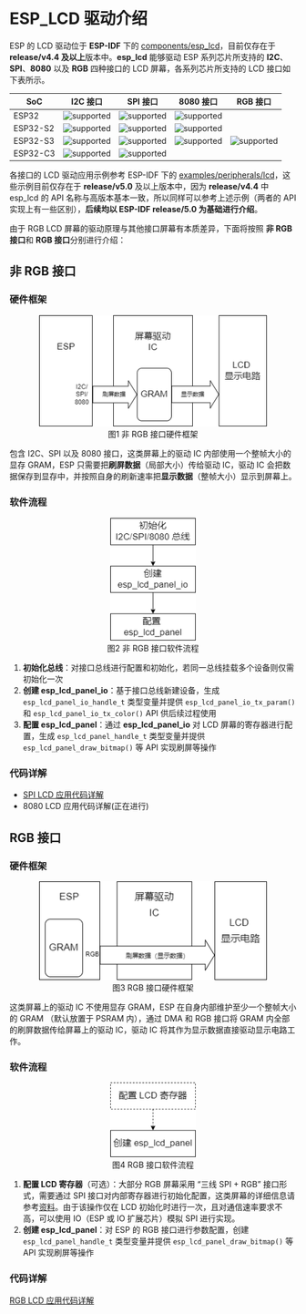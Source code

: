 # ESP_LCD 驱动介绍

ESP 的 LCD 驱动位于 **ESP-IDF** 下的 [components/esp_lcd](https://github.com/espressif/esp-idf/tree/master/components/esp_lcd)，目前仅存在于 **release/v4.4 及以上**版本中。**esp_lcd** 能够驱动 ESP 系列芯片所支持的 **I2C**、**SPI**、**8080** 以及 **RGB** 四种接口的 LCD 屏幕，各系列芯片所支持的 LCD 接口如下表所示。

|   SoC    |                          I2C 接口                           |                          SPI 接口                           |                          8080 接口                          |                          RGB 接口                           |
| -------- | ----------------------------------------------------------- | ----------------------------------------------------------- | ----------------------------------------------------------- | ----------------------------------------------------------- |
| ESP32    | ![supported](https://img.shields.io/badge/-Supported-green) | ![supported](https://img.shields.io/badge/-Supported-green) | ![supported](https://img.shields.io/badge/-Supported-green) |                                                             |
| ESP32-S2 | ![supported](https://img.shields.io/badge/-Supported-green) | ![supported](https://img.shields.io/badge/-Supported-green) | ![supported](https://img.shields.io/badge/-Supported-green) |                                                             |
| ESP32-S3 | ![supported](https://img.shields.io/badge/-Supported-green) | ![supported](https://img.shields.io/badge/-Supported-green) | ![supported](https://img.shields.io/badge/-Supported-green) | ![supported](https://img.shields.io/badge/-Supported-green) |
| ESP32-C3 | ![supported](https://img.shields.io/badge/-Supported-green) | ![supported](https://img.shields.io/badge/-Supported-green) |                                                             |                                                             |

各接口的 LCD 驱动应用示例参考 ESP-IDF 下的 [examples/peripherals/lcd](https://github.com/espressif/esp-idf/tree/master/examples/peripherals/lcd)，这些示例目前仅存在于 **release/v5.0** 及以上版本中，因为 **release/v4.4** 中 esp_lcd 的 API 名称与高版本基本一致，所以同样可以参考上述示例（两者的 API 实现上有一些区别），**后续均以 ESP-IDF release/5.0 为基础进行介绍**。

由于 RGB LCD 屏幕的驱动原理与其他接口屏幕有本质差异，下面将按照 **非 RGB 接口**和 **RGB 接口**分别进行介绍：

## 非 RGB 接口

### 硬件框架
<div align=center ><img src="./static/Non-RGB_hardware_flow.png" width=400/></div>
<div align=center>图1  非 RGB 接口硬件框架</div>

包含 I2C、SPI 以及 8080 接口，这类屏幕上的驱动 IC 内部使用一个整帧大小的显存 GRAM，ESP 只需要把**刷屏数据**（局部大小）传给驱动 IC，驱动 IC 会把数据保存到显存中，并按照自身的刷新速率把**显示数据**（整帧大小）显示到屏幕上。

### 软件流程

<div align=center ><img src="./static/Non-RGB_software_flow.png" width=150/></div>
<div align=center>图2  非 RGB 接口软件流程</div>

1. **初始化总线**：对接口总线进行配置和初始化，若同一总线挂载多个设备则仅需初始化一次
2. **创建 esp_lcd_panel_io**：基于接口总线新建设备，生成 `esp_lcd_panel_io_handle_t` 类型变量并提供 `esp_lcd_panel_io_tx_param()` 和 `esp_lcd_panel_io_tx_color()` API 供后续过程使用
3. **配置 esp_lcd_panel**：通过 **esp_lcd_panel_io** 对 LCD 屏幕的寄存器进行配置，生成 `esp_lcd_panel_handle_t` 类型变量并提供 `esp_lcd_panel_draw_bitmap()` 等 API 实现刷屏等操作

### 代码详解

* [SPI LCD 应用代码详解](./esp_lcd_spi.md)
* 8080 LCD 应用代码详解(正在进行)

## RGB 接口

### 硬件框架

<div align=center ><img src="./static/RGB_hardware_flow.png" width=400/></div>
<div align=center>图3  RGB 接口硬件框架</div>

这类屏幕上的驱动 IC 不使用显存 GRAM，ESP 在自身内部维护至少一个整帧大小的 GRAM （默认放置于 PSRAM 内），通过 DMA 和 RGB 接口将 GRAM 内全部的刷屏数据传给屏幕上的驱动 IC，驱动 IC 将其作为显示数据直接驱动显示电路工作。

### 软件流程

<div align=center ><img src="./static/RGB_software_flow.png" width=150/></div>
<div align=center>图4  RGB 接口软件流程</div>

1. **配置 LCD 寄存器**（可选）：大部分 RGB 屏幕采用 “三线 SPI + RGB” 接口形式，需要通过 SPI 接口对内部寄存器进行初始化配置，这类屏幕的详细信息请参考[资料](https://focuslcds.com/3-wire-spi-parallel-rgb-interface-fan4213/)。由于该操作仅在 LCD 初始化时进行一次，且对通信速率要求不高，可以使用 IO（ESP 或 IO 扩展芯片）模拟 SPI 进行实现。
2. **创建 esp_lcd_panel**：对 ESP 的 RGB 接口进行参数配置，创建 `esp_lcd_panel_handle_t` 类型变量并提供 `esp_lcd_panel_draw_bitmap()` 等 API 实现刷屏等操作

### 代码详解

[RGB LCD 应用代码详解](./esp_lcd_rgb.md)
